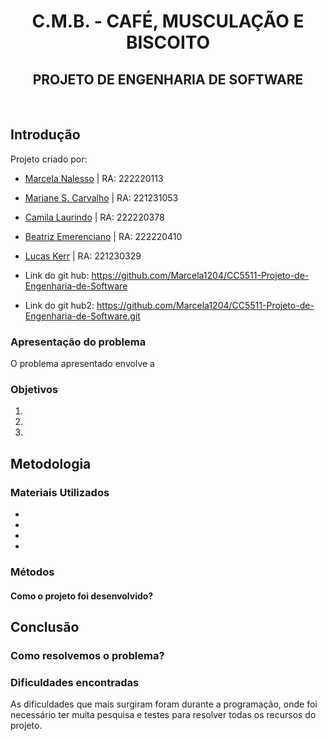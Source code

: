 <div align="center">

# C.M.B. - CAFÉ, MUSCULAÇÃO E BISCOITO
## PROJETO DE ENGENHARIA DE SOFTWARE

</div>
<br>

## Introdução
Projeto criado por:
* [Marcela Nalesso](https://github.com/Marcela1204) | RA: 222220113
* [Mariane S. Carvalho](https://github.com/carvalhosmari) | RA: 221231053
* [Camila Laurindo](https://github.com/camilareixs) | RA: 222220378
* [Beatriz Emerenciano](https://github.com/Beatriz-emerenciano) | RA: 222220410
* [Lucas Kerr](https://github.com/Adelgrin) | RA: 221230329

* Link do git hub: https://github.com/Marcela1204/CC5511-Projeto-de-Engenharia-de-Software
* Link do git hub2: https://github.com/Marcela1204/CC5511-Projeto-de-Engenharia-de-Software.git

### Apresentação do problema
O problema apresentado envolve a
<br>

### Objetivos

1. 
2. 
3. 

## Metodologia
### Materiais Utilizados
- 
- 
- 
- 

### Métodos
#### Como o projeto foi desenvolvido?



## Conclusão
### Como resolvemos o problema?


### Dificuldades encontradas
As dificuldades que mais surgiram foram durante a programação, onde foi necessário ter muita pesquisa e testes para resolver todas os recursos do projeto.

